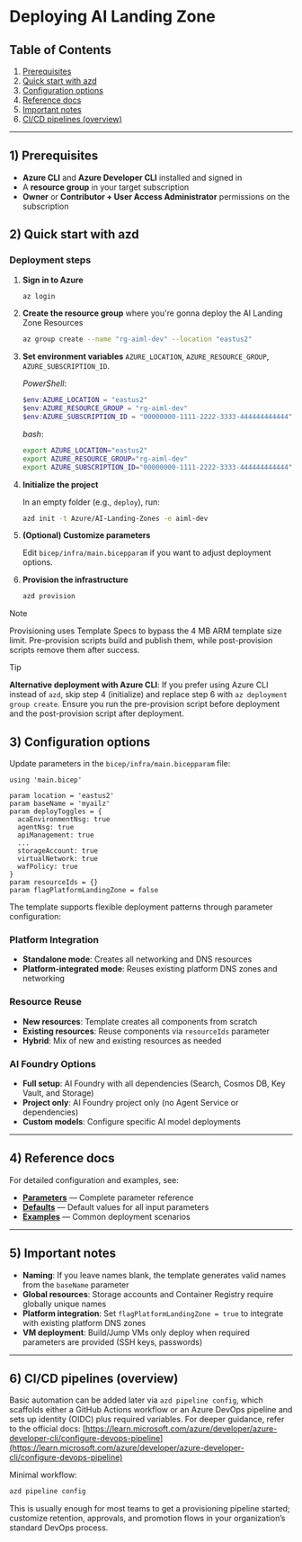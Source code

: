 # Deploying AI Landing Zone

## Table of Contents

1. [Prerequisites](#2-prerequisites)  
2. [Quick start with azd](#3-quick-start-with-azd)  
3. [Configuration options](#4-configuration-options)  
4. [Reference docs](#5-reference-docs)  
5. [Important notes](#6-important-notes)  
6. [CI/CD pipelines (overview)](#7-cicd-pipelines-overview)  

---

## 1) Prerequisites

* **Azure CLI** and **Azure Developer CLI** installed and signed in  
* A **resource group** in your target subscription  
* **Owner** or **Contributor + User Access Administrator** permissions on the subscription  

## 2) Quick start with azd

### Deployment steps

1. **Sign in to Azure**

   ```bash
   az login
   ```

2. **Create the resource group** where you're gonna deploy the AI Landing Zone Resources

   ```bash
   az group create --name "rg-aiml-dev" --location "eastus2"
   ```

3. **Set environment variables** `AZURE_LOCATION`, `AZURE_RESOURCE_GROUP`, `AZURE_SUBSCRIPTION_ID`.

   *PowerShell*:

   ```powershell
   $env:AZURE_LOCATION = "eastus2"
   $env:AZURE_RESOURCE_GROUP = "rg-aiml-dev"
   $env:AZURE_SUBSCRIPTION_ID = "00000000-1111-2222-3333-444444444444"
   ```

   *bash*:

   ```bash
   export AZURE_LOCATION="eastus2"
   export AZURE_RESOURCE_GROUP="rg-aiml-dev"
   export AZURE_SUBSCRIPTION_ID="00000000-1111-2222-3333-444444444444"
   ```

4. **Initialize the project**

   In an empty folder (e.g., `deploy`), run:

   ```bash
   azd init -t Azure/AI-Landing-Zones -e aiml-dev
   ```

5. **(Optional) Customize parameters**

   Edit `bicep/infra/main.bicepparam` if you want to adjust deployment options.

6. **Provision the infrastructure**

   ```bash
   azd provision
   ```

> [!NOTE]  
> Provisioning uses Template Specs to bypass the 4 MB ARM template size limit.
> Pre-provision scripts build and publish them, while post-provision scripts remove them after success.

> [!TIP]  
> **Alternative deployment with Azure CLI**: If you prefer using Azure CLI instead of `azd`, skip step 4 (initialize) and replace step 6 with `az deployment group create`. Ensure you run the pre-provision script before deployment and the post-provision script after deployment.

## 3) Configuration options

Update parameters in the `bicep/infra/main.bicepparam` file:

```bicep
using 'main.bicep'

param location = 'eastus2'
param baseName = 'myailz'
param deployToggles = {
  acaEnvironmentNsg: true
  agentNsg: true
  apiManagement: true
  ...
  storageAccount: true
  virtualNetwork: true
  wafPolicy: true
}
param resourceIds = {}
param flagPlatformLandingZone = false
```

The template supports flexible deployment patterns through parameter configuration:

### Platform Integration

* **Standalone mode**: Creates all networking and DNS resources
* **Platform-integrated mode**: Reuses existing platform DNS zones and networking

### Resource Reuse

* **New resources**: Template creates all components from scratch
* **Existing resources**: Reuse components via `resourceIds` parameter
* **Hybrid**: Mix of new and existing resources as needed

### AI Foundry Options

* **Full setup**: AI Foundry with all dependencies (Search, Cosmos DB, Key Vault, and Storage)
* **Project only**: AI Foundry project only (no Agent Service or dependencies)
* **Custom models**: Configure specific AI model deployments

---

## 4) Reference docs

For detailed configuration and examples, see:

* **[Parameters](./parameters.md)** — Complete parameter reference
* **[Defaults](./defaults.md)** — Default values for all input parameters
* **[Examples](./examples.md)** — Common deployment scenarios

---

## 5) Important notes

* **Naming**: If you leave names blank, the template generates valid names from the `baseName` parameter
* **Global resources**: Storage accounts and Container Registry require globally unique names
* **Platform integration**: Set `flagPlatformLandingZone = true` to integrate with existing platform DNS zones
* **VM deployment**: Build/Jump VMs only deploy when required parameters are provided (SSH keys, passwords)

---

## 6) CI/CD pipelines (overview)

Basic automation can be added later via `azd pipeline config`, which scaffolds either a GitHub Actions workflow or an Azure DevOps pipeline and sets up identity (OIDC) plus required variables. For deeper guidance, refer to the official docs: [https://learn.microsoft.com/azure/developer/azure-developer-cli/configure-devops-pipeline](https://learn.microsoft.com/azure/developer/azure-developer-cli/configure-devops-pipeline)

Minimal workflow:

```bash
azd pipeline config
```

This is usually enough for most teams to get a provisioning pipeline started; customize retention, approvals, and promotion flows in your organization’s standard DevOps process.

